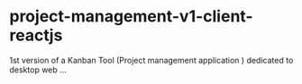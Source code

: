 # project-management-v1-client-reactjs
1st version of a Kanban Tool (Project management application ) dedicated to desktop web ...
